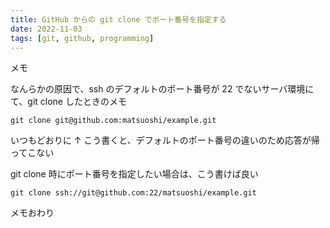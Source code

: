 ```yaml
---
title: GitHub からの git clone でポート番号を指定する
date: 2022-11-03
tags: [git, github, programming]
---
```


メモ

なんらかの原因で、ssh のデフォルトのポート番号が 22 でないサーバ環境にて、git clone したときのメモ

```
git clone git@github.com:matsuoshi/example.git
```

いつもどおりに ↑ こう書くと、デフォルトのポート番号の違いのため応答が帰ってこない

git clone 時にポート番号を指定したい場合は、こう書けば良い

```
git clone ssh://git@github.com:22/matsuoshi/example.git
```

メモおわり
